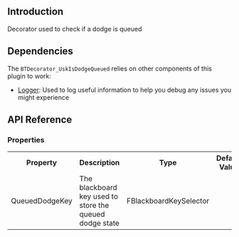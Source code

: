## Introduction
Decorator used to check if a dodge is queued

## Dependencies
The <code>BTDecorator_UskIsDodgeQueued</code> relies on other components of this plugin to work:
<ul>
	<li><a href="../logger">Logger</a>: Used to log useful information to help you debug any issues you might experience</li>
</ul>

## API Reference
### Properties
<table>
	<tr>
		<th>Property</th>
		<th>Description</th>
		<th>Type</th>
		<th>Default Value</th>
	</tr>
	<tr>
		<td>QueuedDodgeKey</td>
		<td>The blackboard key used to store the queued dodge state</td>
		<td>FBlackboardKeySelector</td>
		<td></td>
	</tr>
</table>
